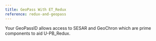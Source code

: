 ```yaml
---
title: GeoPass With ET_Redux
reference: redux-and-geopass
---
```



Your GeoPassID allows access to SESAR and GeoChron which are prime components to aid U-PB_Redux.
